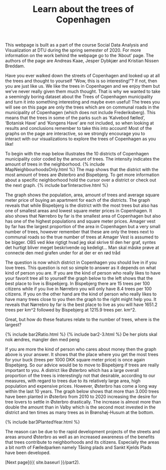 ﻿---
layout: post
title: Learn about the trees of Copenhagen
---
This webpage is built as a part of the course Social Data Analysis and Visualization at DTU during the spring semester of 2020. For more information on the work behind the webpage go to the ‘About’ page. The authors of the page are Andreas Kaae, Jesper Dybkjær and Kristian Nissen Breddam. 


Have you ever walked down the streets of Copenhagen and looked up at all the trees and thought to yourself “Wow, this is so interesting!”? If not, then you are just like us. We like the trees in Copenhagen and we enjoy them but we’ve never really given them much thought. That is why we wanted to take a seemingly boring dataset about the Trees of Copenhagen municipality and turn it into something interesting and maybe even useful!
The trees you will see on this page are only the trees which are on communal roads in the municipality of Copenhagen (which does not include Frederiksberg). This means that the trees in some of the parks such as ‘Kalvebod fælled’, ‘Botanisk Have’ and ‘Kongens Have’ are not included, so when looking at results and conclusions remember to take this into account! Most of the graphs on the page are interactive, so we strongly encourage you to interact with our visualizations to explore the trees of Copenhagen as you like!

To begin with the map below illustrates the 10 districts of Copenhagen municipality color coded by the amount of trees. The intensity indicates the amount of trees in the neighborhood. 
{% include MapNeighbourhoodsOnly.html %}
The map shows that the district with the most amount of trees are Østerbro and Bispebjerg. To get more information about a specific neighborhood hold the cursor over a district or check out the next graph. 
{% include bar1interactive.html %}

The graph shows the population, area, amount of trees and average square meter price of buying an apartment for each of the districts. The graph reveals that while Bispebjerg is the district with the most trees but also has one of smallest areas and lowest square meter prices in Copenhagen. It also shows that Nørrebro by far is the smallest area of Copenhagen but also has one of the highest populations and square meter prices. Amager vest by far has the largest proportion of the area in Copenhagen but a very small number of trees, however remember that these are only the trees next to communal roads so the true number of trees at Amager Vest is assumed to be bigger. OBS ved ikke rigtigt hvad jeg skal skrive til den her graf, syntes det hurtigt bliver meget beskrivende og kedeligt… Man skal måske prøve at connecte den med grafen under for at der er en rød tråd

The question is now which district in Copenhagen you should live in if you love trees. This question is not so simple to answer as it depends on what kind of person you are. If you are the kind of person who really likes to have your favorit tree all to yourself the graph below to the left shows that the best place to live is Bispebjerg. In Bispebjerg there are 15 trees per 100 citizens while if you live in Nørrebro you will only have 8.4 trees per 100 citizens. If you on the other hand are the kind of person who really likes to have many trees close to you then the graph to the right might help you. It reveals that Nørrebro by far is the best place to live as you will have 1651.2 trees per km^2 followed by Bispebjerg at 1215.9 trees per. km^2. 
 
Great, but how do these features relate to the number of trees, where is the largest?

{% include bar2Ratio.html %}
{% include bar2-3.html %}
De her plots skal nok ændres, mangler den med peng

If you are more the kind of person who cares about money then the graph above is your answer. It shows that the place where you get the most trees for your buck (trees per 1000 DKK square meter price) is once again Bispebjerg. So our advice would be to move to Bispebjerg if trees are really important to you. A district like Østerbro which has a large overall proportion of the trees is interestingly not that desirable, according to our measures, with regard to trees due to its relatively large area, high population and expensive prices. However, Østerbro has come a long way within the last 10 years. The graph below shows that more than 3.000 trees have been planted in Østerbro from 2010 to 2020 increasing the desire for tree lovers to settle in Østerbro drastically. The increase is almost more than double the amount than in Valby which is the second most invested in the district and ten times as many trees as in Brønshøj-Husum at the bottom. 

{% include bar3PlantedYear.html %}

The reason can be due to the rapid development projects of the streets and areas around Østerbro as well as an increased awareness of the benefits that trees contribute to neighborhoods and its citizens. Especially the areas a bit north of Fælledparken namely Tåsing plads and Sankt Kjelds Plads have been developed. 


[Next page]({{ site.baseurl }}/part2).